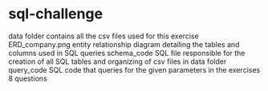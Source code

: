 # sql-challenge
data folder
    contains all the csv files used for this exercise
ERD_company.png
    entity relationship diagram detailing the tables and columns used in SQL queries
schema_code
    SQL file responsible for the creation of all SQL tables and organizing of csv files in data folder
query_code
    SQL code that queries for the given parameters in the exercises 8 questions